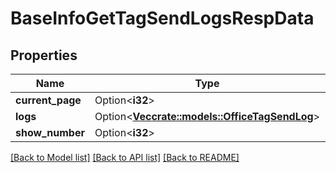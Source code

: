 # BaseInfoGetTagSendLogsRespData

## Properties

Name | Type | Description | Notes
------------ | ------------- | ------------- | -------------
**current_page** | Option<**i32**> |  | [optional]
**logs** | Option<[**Vec<crate::models::OfficeTagSendLog>**](OfficeTagSendLog.md)> |  | [optional]
**show_number** | Option<**i32**> |  | [optional]

[[Back to Model list]](../README.md#documentation-for-models) [[Back to API list]](../README.md#documentation-for-api-endpoints) [[Back to README]](../README.md)


